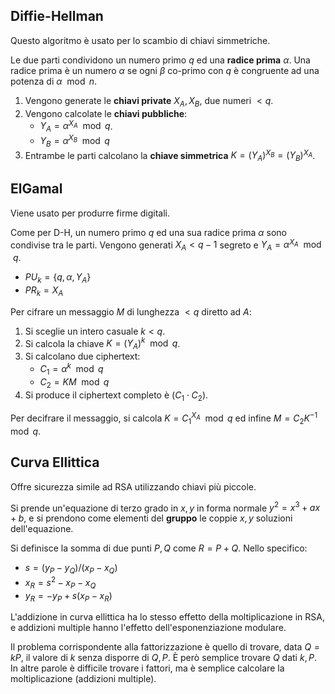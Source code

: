 
## Diffie-Hellman
Questo algoritmo è usato per lo scambio di chiavi simmetriche.

Le due parti condividono un numero primo $q$ ed una **radice prima** $\alpha$. Una radice prima è un numero $\alpha$ se ogni $\beta$ co-primo con $q$ è congruente ad una potenza di $\alpha \mod n$.

1. Vengono generate le **chiavi private** $X_{A},X_{B}$, due numeri $< q$. 
2. Vengono calcolate le **chiavi pubbliche**:
	- $Y_A=\alpha^{X_{A}}\mod q$.
	- $Y_B=\alpha^{X_{B}}\mod q$
3. Entrambe le parti calcolano la **chiave simmetrica** $K = (Y_A)^{X_{B}} = (Y_B)^{X_{A}}$.

## ElGamal

Viene usato per produrre firme digitali.

Come per D-H, un numero primo $q$ ed una sua radice prima $\alpha$ sono condivise tra le parti.
Vengono generati $X_{A} < q-1$ segreto e $Y_{A}=\alpha^{X_{A}}\mod q$.
- $PU_k = \{q,\alpha, Y_A\}$
- $PR_k = X_A$

Per cifrare un messaggio $M$ di lunghezza $<q$ diretto ad $A$: 
1. Si sceglie un intero casuale $k<q$. 
2. Si calcola la chiave $K = (Y_{A})^{k}\mod q$. 
3. Si calcolano due ciphertext:
	- $C_{1}= \alpha^{k}\mod q$
	- $C_{2}=KM \mod q$
1. Si produce il ciphertext completo è $(C_1\cdot C_2)$.

Per decifrare il messaggio, si calcola $K = C_{1}^{X_{A}}\mod q$ ed infine $M = C_{2}K^{-1}\mod q$.

## Curva Ellittica 
Offre sicurezza simile ad RSA utilizzando chiavi più piccole.

Si prende un'equazione di terzo grado in $x,y$ in forma normale $y^{2}= x^{3}+ax+b$, e si prendono come elementi del **gruppo** le coppie $x,y$ soluzioni dell'equazione.

Si definisce la somma di due punti $P,Q$ come $R = P + Q$. Nello specifico:
- $s = (y_{P} - y_{Q}) / (x_{P}- x_{Q})$
- $x_{R}=s^{2}-x_{P}-x_{Q}$
- $y_{R}=-y_{P}+s(x_P-x_R)$

L'addizione in curva ellittica ha lo stesso effetto della moltiplicazione in RSA, e addizioni multiple hanno l'effetto dell'esponenziazione modulare.

Il problema corrispondente alla fattorizzazione è quello di trovare, data $Q=kP$, il valore di $k$ senza disporre di $Q,P$. È però semplice trovare $Q$ dati $k,P$. 
In altre parole è difficile trovare i fattori, ma è semplice calcolare la moltiplicazione (addizioni multiple).